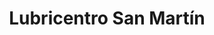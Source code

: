 ---
title: "Lubricentro San Martín"
url: /ciudad-autonoma-de-buenos-aires/lubricentro-san-martin-avenida-san-martin/
shop: reparación de automóviles
---